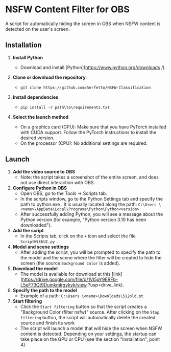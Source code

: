# NSFW Content Filter for OBS

A script for automatically hiding the screen in OBS when NSFW content is detected on the user's screen.

## Installation

1. **Install Python**
   - Download and install [Python](https://www.python.org/downloads /).

3. **Clone or download the repository**:
   - ``git clone https://github.com/Serfetto/NSFW-Classification ``
3. **Install dependencies**
   - ``pip install -r path\to\requirements.txt ``
5. **Select the launch method**
   - On a graphics card (GPU): Make sure that you have PyTorch installed with CUDA support. Follow the PyTorch instructions to install the desired version.
   - On the processor (CPU): No additional settings are required.
## Launch
1. **Add the video source to OBS**
   - Note: the script takes a screenshot of the entire screen, and does not use direct interaction with OBS.
3. **Configure Python in OBS**
   - Open OBS, go to the Tools → Scripts tab.
   - In the scripts window, go to the Python Settings tab and specify the path to python.exe . It is usually located along the path: ``C:\Users \<name>\AppData\Local\Programs\Python\Python<version>``
   - After successfully adding Python, you will see a message about the Python version (for example, "Python version 3.10 has been downloaded").
3. **Add the script**
   - In the Scripts tab, click on the `+` icon and select the file ``ScriptWithUI.py ``.
5. **Model and scene settings**
   - After adding the script, you will be prompted to specify the path to the model and the scene where the filter will be created to hide the screen (the source `Background color` is added).
5. **Download the model**
   - The model is available for download at this [link] (https://drive.google.com/file/d/1Vl5pY9ERFb-L5eF73Qt9Dumkmlrgykyk/view ?usp=drive_link).
7. **Specify the path to the model**
   - Example of a path: ``C:\Users \<name>\Downloads\512old.pt ``
7. **Start filtering**
   - Click the `Start filtering` button so that the script creates a "Background Color (filter nsfw)" source. After clicking on the `Stop filtering` button, the script will automatically delete the created source and finish its work
   - The script will launch a model that will hide the screen when NSFW content is detected. Depending on your settings, the startup can take place on the GPU or CPU (see the section "Installation", point 4).
